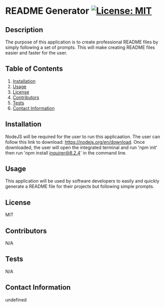 # README Generator [![License: MIT](https://img.shields.io/badge/License-MIT-yellow.svg)](https://opensource.org/licenses/MIT)

  ## Description
  The purpose of this application is to create professional README files by simply following a set of prompts. This will make creating README files easier and faster for the user.

  ## Table of Contents
  1. [Installation](#installation)
  2. [Usage](#usage)
  3. [License](#license)
  4. [Contributors](#contributors)
  5. [Tests](#tests)
  6. [Contact Information](#contact)

  ## Installation
  NodeJS will be required for the user to run this applicaation. The user can follow this link to download: https://nodejs.org/en/download. Once downloaded, the user will open the integrated terminal and run 'npm init' then run 'npm install inquirer@8.2.4' in the command line.

  ## Usage
  This application will be used by software developers to easily and quickly generate a README file for their projects but following simple prompts.

  ## License
  MIT

  ## Contributors
  N/A

  ## Tests
  N/A

  ## Contact Information
  undefined
